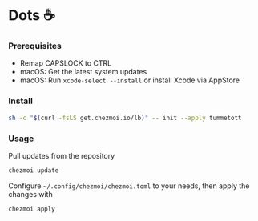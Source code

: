 # Dots ☕️

### Prerequisites
- Remap CAPSLOCK to CTRL
- macOS: Get the latest system updates
- macOS: Run `xcode-select --install` or install Xcode via AppStore

### Install

```sh
sh -c "$(curl -fsLS get.chezmoi.io/lb)" -- init --apply tummetott
```

### Usage

Pull updates from the repository
```sh
chezmoi update
```

Configure `~/.config/chezmoi/chezmoi.toml` to your needs, then apply the changes
with
```sh
chezmoi apply
```
